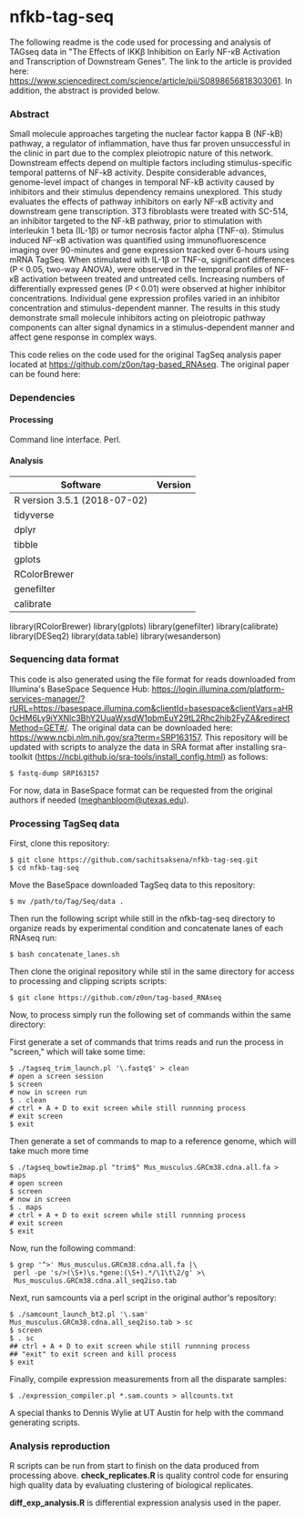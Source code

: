 # nfkb-tag-seq
The following readme is the code used for processing and analysis of TAGseq data in "The Effects of IKKβ Inhibition on Early NF-κB Activation and Transcription of Downstream Genes". The link to the article is provided here: https://www.sciencedirect.com/science/article/pii/S0898656818303061. In addition, the abstract is provided below. 

### Abstract
Small molecule approaches targeting the nuclear factor kappa B (NF-kB) pathway, a regulator of inflammation, have thus far proven unsuccessful in the clinic in part due to the complex pleiotropic nature of this network. Downstream effects depend on multiple factors including stimulus-specific temporal patterns of NF-kB activity. Despite considerable advances, genome-level impact of changes in temporal NF-kB activity caused by inhibitors and their stimulus dependency remains unexplored. This study evaluates the effects of pathway inhibitors on early NF-κB activity and downstream gene transcription. 3T3 fibroblasts were treated with SC-514, an inhibitor targeted to the NF-kB pathway, prior to stimulation with interleukin 1 beta (IL-1β) or tumor necrosis factor alpha (TNF-α). Stimulus induced NF-κB activation was quantified using immunofluorescence imaging over 90-minutes and gene expression tracked over 6-hours using mRNA TagSeq. When stimulated with IL-1β or TNF-α, significant differences (P < 0.05, two-way ANOVA), were observed in the temporal profiles of NF-κB activation between treated and untreated cells. Increasing numbers of differentially expressed genes (P < 0.01) were observed at higher inhibitor concentrations. Individual gene expression profiles varied in an inhibitor concentration and stimulus-dependent manner. The results in this study demonstrate small molecule inhibitors acting on pleiotropic pathway components can alter signal dynamics in a stimulus-dependent manner and affect gene response in complex ways.

This code relies on the code used for the original TagSeq analysis paper located at https://github.com/z0on/tag-based_RNAseq. The original paper can be found here: 

### Dependencies

#### Processing 
Command line interface. Perl. 

#### Analysis
Software | Version
------------ | -------------
R version 3.5.1 (2018-07-02)| 
tidyverse |
dplyr |
tibble |
gplots |
RColorBrewer |
genefilter |
calibrate |



library(RColorBrewer)
library(gplots)
library(genefilter)
library(calibrate)
library(DESeq2)
library(data.table)
library(wesanderson)

### Sequencing data format
This code is also generated using the file format for reads downloaded from Illumina's BaseSpace Sequence Hub: https://login.illumina.com/platform-services-manager/?rURL=https://basespace.illumina.com&clientId=basespace&clientVars=aHR0cHM6Ly9iYXNlc3BhY2UuaWxsdW1pbmEuY29tL2Rhc2hib2FyZA&redirectMethod=GET#/. The original data can be downloaded here: https://www.ncbi.nlm.nih.gov/sra?term=SRP163157. This repository will be updated with scripts to analyze the data in SRA format after installing sra-toolkit (https://ncbi.github.io/sra-tools/install_config.html) as follows:
```
$ fastq-dump SRP163157
```
For now, data in BaseSpace format can be requested from the original authors if needed (meghanbloom@utexas.edu). 

### Processing TagSeq data
First, clone this repository: 
```
$ git clone https://github.com/sachitsaksena/nfkb-tag-seq.git
$ cd nfkb-tag-seq
```
Move the BaseSpace downloaded TagSeq data to this repository: 
```
$ mv /path/to/Tag/Seq/data . 
```
Then run the following script while still in the nfkb-tag-seq directory to organize reads by experimental condition and concatenate lanes of each RNAseq run: 
```
$ bash concatenate_lanes.sh
```
Then clone the original repository while stil in the same directory for access to processing and clipping scripts scripts:
```
$ git clone https://github.com/z0on/tag-based_RNAseq
```
Now, to process simply run the following set of commands within the same directory:

First generate a set of commands that trims reads and run the process in "screen," which will take some time:
```
$ ./tagseq_trim_launch.pl '\.fastq$' > clean
# open a screen session
$ screen
# now in screen run
$ . clean
# ctrl + A + D to exit screen while still runnning process
# exit screen
$ exit
```
Then generate a set of commands to map to a reference genome, which will take much more time
```
$ ./tagseq_bowtie2map.pl "trim$" Mus_musculus.GRCm38.cdna.all.fa > maps
# open screen
$ screen
# now in screen
$ . maps
# ctrl + A + D to exit screen while still runnning process
# exit screen
$ exit
```
Now, run the following command:
```
$ grep '^>' Mus_musculus.GRCm38.cdna.all.fa |\
 perl -pe 's/>(\S+)\s.*gene:(\S+).*/\1\t\2/g' >\
 Mus_musculus.GRCm38.cdna.all_seq2iso.tab
```
Next, run samcounts via a perl script in the original author's repository:
```
$ ./samcount_launch_bt2.pl '\.sam' Mus_musculus.GRCm38.cdna.all_seq2iso.tab > sc
$ screen
$ . sc
## ctrl + A + D to exit screen while still runnning process
## "exit" to exit screen and kill process
$ exit
```

Finally, compile expression measurements from all the disparate samples: 
```
$ ./expression_compiler.pl *.sam.counts > allcounts.txt
```
A special thanks to Dennis Wylie at UT Austin for help with the command generating scripts.

### Analysis reproduction 
R scripts can be run from start to finish on the data produced from processing above. 
**check_replicates.R** is quality control code for ensuring high quality data by evaluating clustering of biological replicates. 

**diff_exp_analysis.R** is differential expression analysis used in the paper. 
